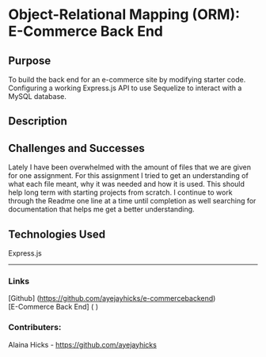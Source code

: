 # Object-Relational Mapping (ORM): E-Commerce Back End

## Purpose
To build the back end for an e-commerce site by modifying starter code. Configuring a working Express.js API to use Sequelize to interact with a MySQL database.

## Description


## Challenges and Successes
Lately I have been overwhelmed with the amount of files that we are given for one assignment. For this assignment I tried to get an understanding of what each file meant, why it was needed and how it is used. This should help long term with starting projects from scratch. I continue to work through the Readme one line at a time until completion as well searching for documentation that helps me get a better understanding.

## Technologies Used  
Express.js



---
### Links
[Github] (https://github.com/ayejayhicks/e-commercebackend)   
[E-Commerce Back End] ( )

### Contributers:
Alaina Hicks - https://github.com/ayejayhicks